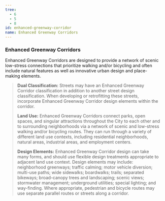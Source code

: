 ```yaml
---
tree:
  - 6
  - 5
  - 8
id: enhanced-greenway-corridor
name: Enhanced Greenway Corridors
---
```

### Enhanced Greenway Corridors

Enhanced Greenway Corridors are designed to provide a network of scenic low-stress connections that prioritize walking and/or bicycling and often include natural features as well as innovative urban design and place-making elements.

> **Dual Classification:** Streets may have an Enhanced Greenway Corridor classification in addition to another street design classification. When developing or retrofitting these streets, incorporate Enhanced Greenway Corridor design elements within the corridor.
>
> **Land Use:** Enhanced Greenway Corridors connect parks, open spaces, and singular attractions throughout the City to each other and to surrounding neighborhoods via a network of scenic and low-stress walking and/or bicycling routes. They can run through a variety of different land use contexts, including residential neighborhoods, natural areas, industrial areas, and employment centers.
>
> **Design Elements:** Enhanced Greenway Corridor design can take many forms, and should use flexible design treatments appropriate to adjacent land use context. Design elements may include: neighborhood greenways; traffic calming; motor vehicle diversion; multi-use paths; wide sidewalks; boardwalks; trails; separated bikeways; broad-canopy trees and landscaping; scenic views; stormwater management; underground utilities; special lighting; and way-finding. Where appropriate, pedestrian and bicycle routes may use separate parallel routes or streets along a corridor.
